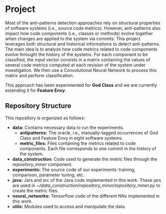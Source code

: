 # Project
Most of the anti-patterns detection approaches rely on structural properties of software systems (i.e., source code metrics). However, anti-patterns also impact how code components (i.e., classes or methods) evolve together when changes are applied to the system via commits. This project leverages both structural and historical informations to detect anti-patterns. The main idea is to analyze how code metrics related to code components evolve throught the history of the systems. For each component to be classified, the input vector consists in a matrix containing the values of several code metrics computed at each revision of the system under investigation. We then use a Convolutional Neural Network to process this matrix and perform classification.

This approach has been experimented for **God Class** and we are currently extending it for **Feature Envy**.

## Repository Structure
This repository is organized as follows:
* **data:** Contains necessary data to run the experiments.
  * **antipatterns:** The oracle, i.e., manually-tagged occurrences of God Class and Feature Envy in eight software systems.
  * **metric_files:** Files containing the metrics related to code components. Each file corresponds to one commit in the history of the system.
* **data_construction:** Code used to generate the metric files through the *repository_miner* component.
* **experiments:** The source code of our experiments: training, comparison, parameter tuning, etc.
* **java:** Jars and src of the Java code implemented in this work. These jars are used in *~/data_construction/repository_miner/repository_miner.py* to create the metric files.
* **neural_networks:** Tensorflow code of the different NNs implemented in this work.
* **utils:** Modules used to access and manipulate the data.
